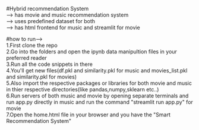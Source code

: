 #Hybrid recommendation System\
--> has movie and music recommendation system\
--> uses predefined dataset for both\
--> has html frontend for music and streamlit for movie

#how to run-->\
1.First clone the repo\
2.Go into the folders and open the ipynb data manipultion files in your preferred reader\
3.Run all the code snippets in there\
4.You'll get new files(df.pkl and similarity.pkl for music and movies_list.pkl and similarity.pkl for movies)\
5.Also import the respective packages or libraries for both movie and music in thier respective directories(like pandas,numpy,sklearn etc..)\
6.Run servers of both music and movie by opening separate terminals and run app.py directly in music and run the command "streamlit run app.py" for movie\
7.Open the home.html file in your browser and you have the "Smart Recommendation System"
